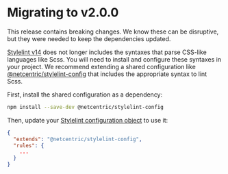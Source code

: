 # Migrating to v2.0.0

This release contains breaking changes. We know these can be disruptive, but they were needed to keep the dependencies updated.

[Stylelint v14](https://stylelint.io/migration-guide/to-14/) does not longer includes the syntaxes that parse CSS-like languages like Scss. You will need to install and configure these syntaxes in your project. We recommend extending a shared configuration like [@netcentric/stylelint-config](https://github.com/Netcentric/stylelint-config) that includes the appropriate syntax to lint Scss.

First, install the shared configuration as a dependency:

```bash
npm install --save-dev @netcentric/stylelint-config
```

Then, update your [Stylelint configuration object](https://stylelint.io/user-guide/configure/) to use it:

```json
{
  "extends": "@netcentric/stylelint-config",
  "rules": {
    ...
  }
}
```
